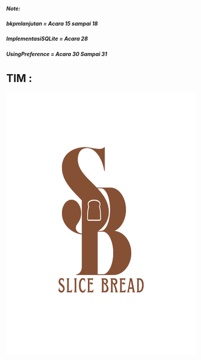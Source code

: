   <h5>Note: </h5>
    <h5>bkpmlanjutan = Acara 15 sampai 18</h5>
    <h5>ImplementasiSQLite = Acara 28</h5>
    <h5>UsingPreference = Acara 30 Sampai 31</h5>
<h1>TIM :</h1>
    <img src="logotim.png" alt="Deskripsi Gambar" width="900" height="700">

